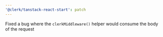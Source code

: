 ```yaml
---
'@clerk/tanstack-react-start': patch
---
```


Fixed a bug where the `clerkMiddleware()` helper would consume the body of the request

